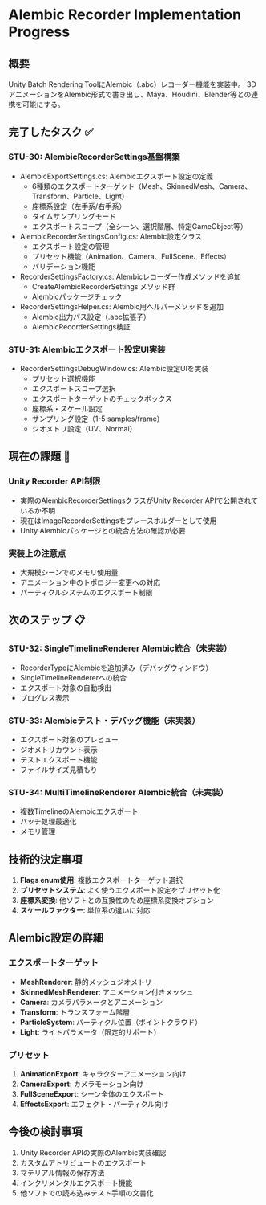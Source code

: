 # Alembic Recorder Implementation Progress

## 概要
Unity Batch Rendering ToolにAlembic（.abc）レコーダー機能を実装中。
3DアニメーションをAlembic形式で書き出し、Maya、Houdini、Blender等との連携を可能にする。

## 完了したタスク ✅

### STU-30: AlembicRecorderSettings基盤構築
- AlembicExportSettings.cs: Alembicエクスポート設定の定義
  - 6種類のエクスポートターゲット（Mesh、SkinnedMesh、Camera、Transform、Particle、Light）
  - 座標系設定（左手系/右手系）
  - タイムサンプリングモード
  - エクスポートスコープ（全シーン、選択階層、特定GameObject等）
- AlembicRecorderSettingsConfig.cs: Alembic設定クラス
  - エクスポート設定の管理
  - プリセット機能（Animation、Camera、FullScene、Effects）
  - バリデーション機能
- RecorderSettingsFactory.cs: Alembicレコーダー作成メソッドを追加
  - CreateAlembicRecorderSettings メソッド群
  - Alembicパッケージチェック
- RecorderSettingsHelper.cs: Alembic用ヘルパーメソッドを追加
  - Alembic出力パス設定（.abc拡張子）
  - AlembicRecorderSettings検証

### STU-31: Alembicエクスポート設定UI実装
- RecorderSettingsDebugWindow.cs: Alembic設定UIを実装
  - プリセット選択機能
  - エクスポートスコープ選択
  - エクスポートターゲットのチェックボックス
  - 座標系・スケール設定
  - サンプリング設定（1-5 samples/frame）
  - ジオメトリ設定（UV、Normal）

## 現在の課題 🚧

### Unity Recorder API制限
- 実際のAlembicRecorderSettingsクラスがUnity Recorder APIで公開されているか不明
- 現在はImageRecorderSettingsをプレースホルダーとして使用
- Unity Alembicパッケージとの統合方法の確認が必要

### 実装上の注意点
- 大規模シーンでのメモリ使用量
- アニメーション中のトポロジー変更への対応
- パーティクルシステムのエクスポート制限

## 次のステップ 📋

### STU-32: SingleTimelineRenderer Alembic統合（未実装）
- RecorderTypeにAlembicを追加済み（デバッグウィンドウ）
- SingleTimelineRendererへの統合
- エクスポート対象の自動検出
- プログレス表示

### STU-33: Alembicテスト・デバッグ機能（未実装）
- エクスポート対象のプレビュー
- ジオメトリカウント表示
- テストエクスポート機能
- ファイルサイズ見積もり

### STU-34: MultiTimelineRenderer Alembic統合（未実装）
- 複数TimelineのAlembicエクスポート
- バッチ処理最適化
- メモリ管理

## 技術的決定事項

1. **Flags enum使用**: 複数エクスポートターゲット選択
2. **プリセットシステム**: よく使うエクスポート設定をプリセット化
3. **座標系変換**: 他ソフトとの互換性のため座標系変換オプション
4. **スケールファクター**: 単位系の違いに対応

## Alembic設定の詳細

### エクスポートターゲット
- **MeshRenderer**: 静的メッシュジオメトリ
- **SkinnedMeshRenderer**: アニメーション付きメッシュ
- **Camera**: カメラパラメータとアニメーション
- **Transform**: トランスフォーム階層
- **ParticleSystem**: パーティクル位置（ポイントクラウド）
- **Light**: ライトパラメータ（限定的サポート）

### プリセット
1. **AnimationExport**: キャラクターアニメーション向け
2. **CameraExport**: カメラモーション向け
3. **FullSceneExport**: シーン全体のエクスポート
4. **EffectsExport**: エフェクト・パーティクル向け

## 今後の検討事項

1. Unity Recorder APIの実際のAlembic実装確認
2. カスタムアトリビュートのエクスポート
3. マテリアル情報の保存方法
4. インクリメンタルエクスポート機能
5. 他ソフトでの読み込みテスト手順の文書化
